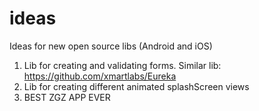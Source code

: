 # ideas
Ideas for new open source libs (Android and iOS)

1. Lib for creating and validating forms. Similar lib: https://github.com/xmartlabs/Eureka
2. Lib for creating different animated splashScreen views
3. BEST ZGZ APP EVER
